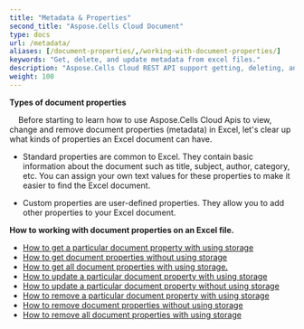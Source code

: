 ```yaml
---
title: "Metadata & Properties"
second_title: "Aspose.Cells Cloud Document"
type: docs
url: /metadata/
aliases: [/document-properties/,/working-with-document-properties/]
keywords: "Get, delete, and update metadata from excel files."
description: "Aspose.Cells Cloud REST API support getting, deleting, and updating metadata from excel files. SDK support kinds of development languages. They include Android, C#, Go, Java, NodeJS, Perl, PHP, Python, Ruby, and swift."
weight: 100
---
```



**Types of document properties**

&nbsp;&nbsp;&nbsp;&nbsp;Before starting to learn how to use Aspose.Cells Cloud Apis to view, change and remove document properties (metadata) in Excel, let's clear up what kinds of properties an Excel document can have.

- Standard properties are common to Excel. They contain basic information about the document such as title, subject, author, category, etc. You can assign your own text values for these properties to make it easier to find the Excel document.

- Custom properties are user-defined properties. They allow you to add other properties to your Excel document.


**How to working with document properties on an Excel file.**

- [How to get a particular document property with using storage](/cells/document-properties/get/)
- [How to get document properties without using storage](/cells/metadata/get/)
- [How to get all document properties with using storage.](/cells/document-properties/get-all/)
- [How to update a particular document property with using storage](/cells/document-properties/update/)
- [How to update a particular document property without using storage](/cells/metadata/update/)
- [How to remove a particular document property with using storage](/cells/document-properties/delete/)
- [How to remove document properties without using storage](/cells/metadata/delete/)
- [How to remove all document properties with using storage](/cells/document-properties/clear/)
